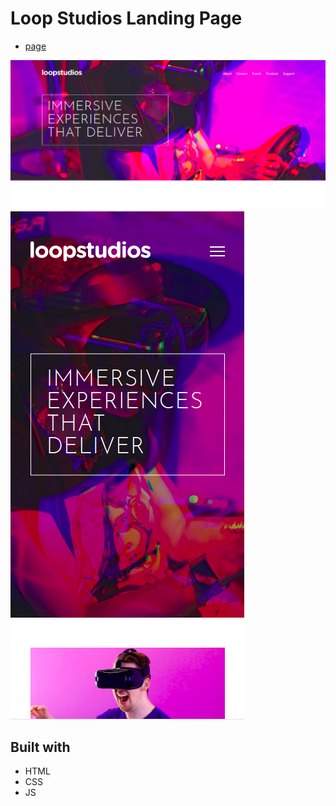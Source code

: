# Loop Studios Landing Page

- [page](https://loop-studios-landing-page-by-rahul.netlify.app)

![Loop Studios Landing Page](./images/page.png)
![Loop Studios Landing Page](./images/page1.png)

## Built with

- HTML
- CSS
- JS
